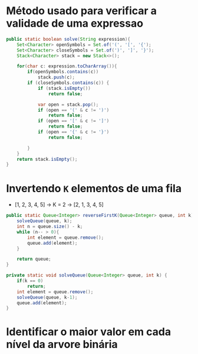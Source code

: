 # Método usado para verificar a validade de uma expressao
~~~Java
public static boolean solve(String expression){
    Set<Character> openSymbols = Set.of('(', '[', '{');
    Set<Character> closeSymbols = Set.of(')', ']', '}');
    Stack<Character> stack = new Stack<>();

    for(char c: expression.toCharArray()){
        if(openSymbols.contains(c))
            stack.push(c);
        if (closeSymbols.contains(c)) {
            if (stack.isEmpty())
                return false;

            var open = stack.pop();
            if (open == '(' & c != ')')
                return false;
            if (open == '[' & c != ']')
                return false;
            if (open == '{' & c != '}')
                return false;

        }
    }
    return stack.isEmpty();
}
~~~

# Invertendo `K` elementos de uma fila
- [1, 2, 3, 4, 5] -> K = 2 -> [2, 1, 3, 4, 5]
~~~java
public static Queue<Integer> reverseFirstK(Queue<Integer> queue, int k){
    solveQueue(queue, k);
    int n = queue.size() - k;
    while (n-- > 0){
        int element = queue.remove();
        queue.add(element);
    }

    return queue;
}

private static void solveQueue(Queue<Integer> queue, int k) {
    if(k == 0)
        return;
    int element = queue.remove();
    solveQueue(queue, k-1);
    queue.add(element);
}
~~~

# Identificar o maior valor em cada nível da arvore binária
